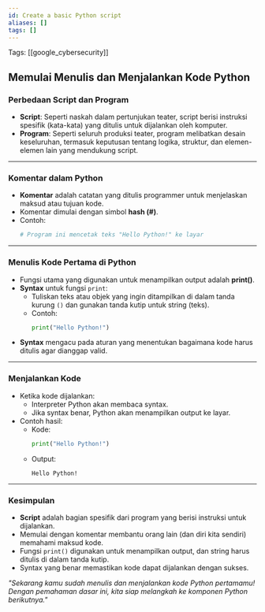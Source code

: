 ```yaml
---
id: Create a basic Python script
aliases: []
tags: []
---
```


Tags: [[google_cybersecurity]]

## Memulai Menulis dan Menjalankan Kode Python

### Perbedaan Script dan Program

- **Script**: Seperti naskah dalam pertunjukan teater, script berisi instruksi spesifik (kata-kata) yang ditulis untuk dijalankan oleh komputer.
- **Program**: Seperti seluruh produksi teater, program melibatkan desain keseluruhan, termasuk keputusan tentang logika, struktur, dan elemen-elemen lain yang mendukung script.

---

### Komentar dalam Python

- **Komentar** adalah catatan yang ditulis programmer untuk menjelaskan maksud atau tujuan kode.
- Komentar dimulai dengan simbol **hash (#)**.
- Contoh:
  ```python
  # Program ini mencetak teks "Hello Python!" ke layar
  ```

---

### Menulis Kode Pertama di Python

- Fungsi utama yang digunakan untuk menampilkan output adalah **print()**.
- **Syntax** untuk fungsi `print`:
  - Tuliskan teks atau objek yang ingin ditampilkan di dalam tanda kurung `()` dan gunakan tanda kutip untuk string (teks).
  - Contoh:
    ```python
    print("Hello Python!")
    ```
- **Syntax** mengacu pada aturan yang menentukan bagaimana kode harus ditulis agar dianggap valid.

---

### Menjalankan Kode

- Ketika kode dijalankan:
  - Interpreter Python akan membaca syntax.
  - Jika syntax benar, Python akan menampilkan output ke layar.
- Contoh hasil:
  - Kode:
    ```python
    print("Hello Python!")
    ```
  - Output:
    ```
    Hello Python!
    ```

---

### Kesimpulan

- **Script** adalah bagian spesifik dari program yang berisi instruksi untuk dijalankan.
- Memulai dengan komentar membantu orang lain (dan diri kita sendiri) memahami maksud kode.
- Fungsi `print()` digunakan untuk menampilkan output, dan string harus ditulis di dalam tanda kutip.
- Syntax yang benar memastikan kode dapat dijalankan dengan sukses.

_"Sekarang kamu sudah menulis dan menjalankan kode Python pertamamu! Dengan pemahaman dasar ini, kita siap melangkah ke komponen Python berikutnya."_
